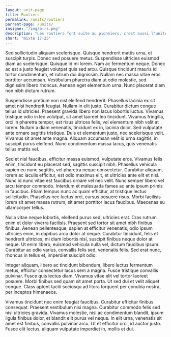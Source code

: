 ```yaml
---
layout: unit-page
title: Routiers
permalink: /units/routiers
parrent-page: /units/
insigne: "/img/b-rs.png"
description: "Les routiers font suite au pionniers, c'est aussi l'unité la plus vieille dans le parcours jeune"
short: "mixte 17-25"
---
```

 
Sed sollicitudin aliquam scelerisque. Quisque hendrerit mattis urna, et suscipit turpis. Donec sed posuere metus. Suspendisse ultricies euismod diam ac scelerisque. Quisque id mi lorem. Nam ac fermentum neque. Donec ac est a justo feugiat volutpat quis sed arcu. Quisque tincidunt mauris id tortor condimentum, et rutrum dui dignissim. Nullam nec massa vitae eros porttitor accumsan. Vestibulum pharetra diam ut odio molestie, sed dignissim libero rhoncus. Aenean eget elementum urna. Nunc placerat diam non nibh dictum rutrum.

Suspendisse pretium non nisl eleifend hendrerit. Phasellus lacinia ex sit amet nisi hendrerit feugiat. Nullam in elit justo. Curabitur dictum congue tellus id ultricies. Praesent gravida libero non lacus lobortis luctus. Vivamus tristique odio in leo volutpat, sit amet laoreet leo tincidunt. Vivamus fringilla, orci in pharetra tempor, est risus ultrices felis, vel elementum nibh velit at lorem. Nullam a diam venenatis, tincidunt ex in, lacinia dolor. Sed vulputate ante ornare sagittis tristique. Duis et elementum justo, nec scelerisque velit. Vivamus sit amet ante magna. Aliquam accumsan velit id urna sagittis, in suscipit purus eleifend. Nunc condimentum massa lacus, quis venenatis tellus mattis vel.

Sed et nisl faucibus, efficitur massa euismod, vulputate eros. Vivamus felis enim, tincidunt eu placerat sed, sagittis suscipit nibh. Phasellus vehicula sapien eu nunc sagittis, vel pharetra neque consectetur. Curabitur aliquam, lorem ac iaculis efficitur, est odio maximus elit, et ultricies ante elit et nisi. Nunc id nunc vitae est faucibus ornare vel nec velit. Nunc semper libero vel arcu tempor commodo. Interdum et malesuada fames ac ante ipsum primis in faucibus. Etiam tempus nunc ac quam efficitur, at tristique lectus sollicitudin. Phasellus nec luctus orci, cursus posuere risus. Morbi facilisis lorem sit amet massa rutrum, sit amet porttitor lacus faucibus. Maecenas eu ullamcorper tellus.

Nulla vitae neque lobortis, eleifend purus sed, ultricies erat. Cras rutrum enim et dolor viverra facilisis. Praesent sed tortor sit amet nibh finibus finibus. Aenean pellentesque, sapien at efficitur venenatis, odio ipsum ultricies enim, in dapibus arcu dolor at neque. Curabitur tincidunt, felis et hendrerit ultricies, mi diam lobortis nisi, suscipit finibus neque dolor at neque. Ut enim libero, euismod vehicula nulla vel, dictum faucibus ipsum. Curabitur ac odio varius, convallis felis sed, venenatis felis. Sed erat nunc, rhoncus in tellus et, imperdiet suscipit odio.

Integer aliquam, libero ac tincidunt bibendum, libero lectus fermentum metus, efficitur consectetur lacus sem a magna. Fusce tristique convallis pulvinar. Fusce quis lectus diam. Vivamus vitae elit vel tortor laoreet posuere. Morbi finibus sed quam sit amet porta. Ut sed dui et velit aliquet congue. Class aptent taciti sociosqu ad litora torquent per conubia nostra, per inceptos himenaeos.

Vivamus tincidunt nec enim feugiat faucibus. Curabitur efficitur finibus consequat. Praesent vestibulum nisi magna. Curabitur commodo felis sed nisi ultricies gravida. Vivamus molestie, nisl ac condimentum blandit, ipsum ligula finibus dolor, et blandit elit purus vel neque. In elit urna, venenatis sit amet est finibus, convallis pulvinar arcu. Ut et efficitur orci, id auctor justo. Fusce elit lectus, aliquam vulputate imperdiet in, mollis et dui.
